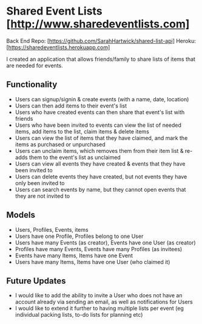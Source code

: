# Shared Event Lists [http://www.sharedeventlists.com]
Back End Repo: [https://github.com/SarahHartwick/shared-list-api]
Heroku: [https://sharedeventlists.herokuapp.com]

I created an application that allows friends/family to share lists of items
that are needed for events.

## Functionality

-   Users can signup/signin & create events (with a name, date, location)
-   Users can then add items to their event's list
-   Users who have created events can then share that event's list with friends
-   Users who have been invited to events can view the list of needed items, add
items to the list, claim items & delete items
-   Users can view the list of items that they have claimed, and mark the items
as purchased or unpurchased
-   Users can unclaim items, which removes them from their item list & re-adds
them to the event's list as unclaimed
-   Users can view all events they have created & events that they have been
invited to
-   Users can delete events they have created, but not events they have only
been invited to
-   Users can search events by name, but they cannot open events that they are
not invited to

## Models

-   Users, Profiles, Events, items
-   Users have one Profile, Profiles belong to one User
-   Users have many Events (as creator), Events have one User (as creator)
-   Profiles have many Events, Events have many Profiles (as invitees)
-   Events have many Items, Items have one Event
-   Users have many Items, Items have one User (who claimed it)

## Future Updates

-   I would like to add the ability to invite a User who does not have an
account already via sending an email, as well as notifications for Users
-   I would like to extend it further to having multiple lists per event (eg
individual packing lists, to-do lists for planning etc)
